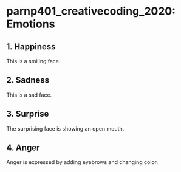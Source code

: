 # parnp401_creativecoding_2020: Emotions

## 1. Happiness ##
This is a smiling face. 
## 2. Sadness
This is a sad face.
## 3. Surprise ##
The surprising face is showing an open mouth. 
## 4. Anger ##
Anger is expressed by adding eyebrows and changing color.
